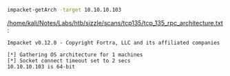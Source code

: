 ```bash
impacket-getArch -target 10.10.10.103
```

[/home/kali/Notes/Labs/htb/sizzle/scans/tcp135/tcp_135_rpc_architecture.txt](file:///home/kali/Notes/Labs/htb/sizzle/scans/tcp135/tcp_135_rpc_architecture.txt):

```
Impacket v0.12.0 - Copyright Fortra, LLC and its affiliated companies

[*] Gathering OS architecture for 1 machines
[*] Socket connect timeout set to 2 secs
10.10.10.103 is 64-bit


```
